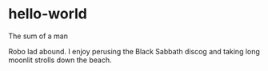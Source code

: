 # hello-world
The sum of a man

Robo lad abound. I enjoy perusing the Black Sabbath discog and taking long moonlit strolls down the beach. 
